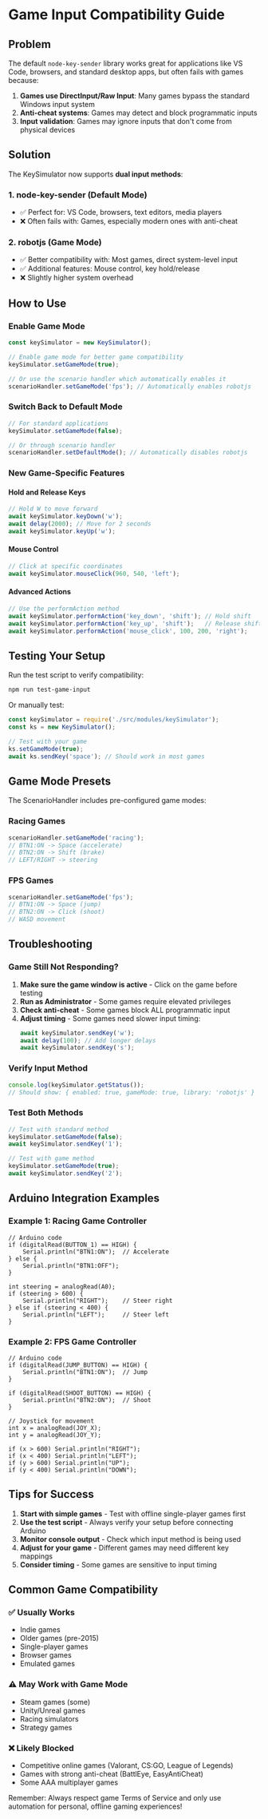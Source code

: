 # Game Input Compatibility Guide

## Problem
The default `node-key-sender` library works great for applications like VS Code, browsers, and standard desktop apps, but often fails with games because:

1. **Games use DirectInput/Raw Input**: Many games bypass the standard Windows input system
2. **Anti-cheat systems**: Games may detect and block programmatic inputs
3. **Input validation**: Games may ignore inputs that don't come from physical devices

## Solution
The KeySimulator now supports **dual input methods**:

### 1. node-key-sender (Default Mode)
- ✅ Perfect for: VS Code, browsers, text editors, media players
- ❌ Often fails with: Games, especially modern ones with anti-cheat

### 2. robotjs (Game Mode)
- ✅ Better compatibility with: Most games, direct system-level input
- ✅ Additional features: Mouse control, key hold/release
- ❌ Slightly higher system overhead

## How to Use

### Enable Game Mode
```javascript
const keySimulator = new KeySimulator();

// Enable game mode for better game compatibility
keySimulator.setGameMode(true);

// Or use the scenario handler which automatically enables it
scenarioHandler.setGameMode('fps'); // Automatically enables robotjs
```

### Switch Back to Default Mode
```javascript
// For standard applications
keySimulator.setGameMode(false);

// Or through scenario handler
scenarioHandler.setDefaultMode(); // Automatically disables robotjs
```

### New Game-Specific Features

#### Hold and Release Keys
```javascript
// Hold W to move forward
await keySimulator.keyDown('w');
await delay(2000); // Move for 2 seconds
await keySimulator.keyUp('w');
```

#### Mouse Control
```javascript
// Click at specific coordinates
await keySimulator.mouseClick(960, 540, 'left');
```

#### Advanced Actions
```javascript
// Use the performAction method
await keySimulator.performAction('key_down', 'shift'); // Hold shift
await keySimulator.performAction('key_up', 'shift');   // Release shift
await keySimulator.performAction('mouse_click', 100, 200, 'right');
```

## Testing Your Setup

Run the test script to verify compatibility:

```bash
npm run test-game-input
```

Or manually test:
```javascript
const keySimulator = require('./src/modules/keySimulator');
const ks = new KeySimulator();

// Test with your game
ks.setGameMode(true);
await ks.sendKey('space'); // Should work in most games
```

## Game Mode Presets

The ScenarioHandler includes pre-configured game modes:

### Racing Games
```javascript
scenarioHandler.setGameMode('racing');
// BTN1:ON -> Space (accelerate)
// BTN2:ON -> Shift (brake)
// LEFT/RIGHT -> steering
```

### FPS Games
```javascript
scenarioHandler.setGameMode('fps');
// BTN1:ON -> Space (jump)
// BTN2:ON -> Click (shoot)
// WASD movement
```

## Troubleshooting

### Game Still Not Responding?
1. **Make sure the game window is active** - Click on the game before testing
2. **Run as Administrator** - Some games require elevated privileges
3. **Check anti-cheat** - Some games block ALL programmatic input
4. **Adjust timing** - Some games need slower input timing:
   ```javascript
   await keySimulator.sendKey('w');
   await delay(100); // Add longer delays
   await keySimulator.sendKey('s');
   ```

### Verify Input Method
```javascript
console.log(keySimulator.getStatus());
// Should show: { enabled: true, gameMode: true, library: 'robotjs' }
```

### Test Both Methods
```javascript
// Test with standard method
keySimulator.setGameMode(false);
await keySimulator.sendKey('1');

// Test with game method
keySimulator.setGameMode(true);
await keySimulator.sendKey('2');
```

## Arduino Integration Examples

### Example 1: Racing Game Controller
```arduino
// Arduino code
if (digitalRead(BUTTON_1) == HIGH) {
    Serial.println("BTN1:ON");  // Accelerate
} else {
    Serial.println("BTN1:OFF");
}

int steering = analogRead(A0);
if (steering > 600) {
    Serial.println("RIGHT");    // Steer right
} else if (steering < 400) {
    Serial.println("LEFT");     // Steer left
}
```

### Example 2: FPS Game Controller
```arduino
// Arduino code
if (digitalRead(JUMP_BUTTON) == HIGH) {
    Serial.println("BTN1:ON");  // Jump
}

if (digitalRead(SHOOT_BUTTON) == HIGH) {
    Serial.println("BTN2:ON");  // Shoot
}

// Joystick for movement
int x = analogRead(JOY_X);
int y = analogRead(JOY_Y);

if (x > 600) Serial.println("RIGHT");
if (x < 400) Serial.println("LEFT");
if (y > 600) Serial.println("UP");
if (y < 400) Serial.println("DOWN");
```

## Tips for Success

1. **Start with simple games** - Test with offline single-player games first
2. **Use the test script** - Always verify your setup before connecting Arduino
3. **Monitor console output** - Check which input method is being used
4. **Adjust for your game** - Different games may need different key mappings
5. **Consider timing** - Some games are sensitive to input timing

## Common Game Compatibility

### ✅ Usually Works
- Indie games
- Older games (pre-2015)
- Single-player games
- Browser games
- Emulated games

### ⚠️ May Work with Game Mode
- Steam games (some)
- Unity/Unreal games
- Racing simulators
- Strategy games

### ❌ Likely Blocked
- Competitive online games (Valorant, CS:GO, League of Legends)
- Games with strong anti-cheat (BattlEye, EasyAntiCheat)
- Some AAA multiplayer games

Remember: Always respect game Terms of Service and only use automation for personal, offline gaming experiences!
